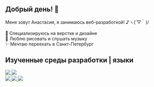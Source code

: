 <h2> Добрый день! 👋 </h2>
Меня зовут Анастасия, я занимаюсь веб-разработкой! ♪ヽ(´▽｀)/<br><br>
👻 Специализируюсь на верстке и дизайне<br>
🌿 Люблю рисовать и слушать музыку<br>
✨️ Мечтаю переехать в Санкт-Петербург<br>
<h2>Изученные среды разработки | языки</h2> 
<a href="https://github.com/badges/shields"><img src="https://img.shields.io/badge/-Visual Studio Code-grey?logo=visualstudiocode"</a> <a href="https://github.com/badges/shields"><img src="https://img.shields.io/badge/-Figma-grey?logo=figma"</a><br>
<a href="https://github.com/badges/shields"><img src="https://img.shields.io/badge/-HTML-grey?logo=html5"</a> <a href="https://github.com/badges/shields"><img src="https://img.shields.io/badge/-CSS-grey?logo=css3"</a> <a href="https://github.com/badges/shields"><img src="https://img.shields.io/badge/-JavaScript-grey?logo=javascript"</a>
